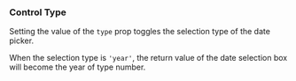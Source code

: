 ### Control Type

Setting the value of the `type` prop toggles the selection type of the date picker.

When the selection type is `'year'`, the return value of the date selection box will become the year of type number.
